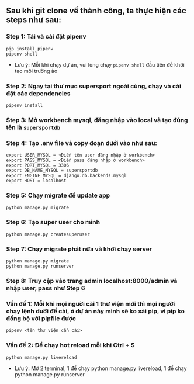 ## Sau khi git clone về thành công, ta thực hiện các steps như sau:

### Step 1: Tải và cài đặt pipenv

```shell
pip install pipenv
pipenv shell
```

- Lưu ý: Mỗi khi chạy dự án, vui lòng chạy `pipenv shell` đầu tiên để khởi tạo môi trường ảo

### Step 2: Ngay tại thư mục supersport ngoài cùng, chạy và cài đặt các dependencies

```shell
pipenv install
```

### Step 3: Mở workbench mysql, đăng nhập vào local và tạo đúng tên là `supersportdb`

### Step 4: Tạo .env file và copy đoạn dưới vào như sau:

```shell
export USER_MYSQL = <Điền tên user đăng nhập ở workbench>
export PASS_MYSQL = <Điền pass đăng nhập ở workbench>
export PORT_MYSQL = 3306
export DB_NAME_MYSQL = supersportdb
export ENGINE_MYSQL = django.db.backends.mysql
export HOST = localhost
```

### Step 5: Chạy migrate để update app

```shell
python manage.py migrate
```

### Step 6: Tạo super user cho mình

```shell
python manage.py createsuperuser
```

### Step 7: Chạy migrate phát nữa và khởi chạy server

```shell
python manage.py migrate
python manage.py runserver
```

### Step 8: Truy cập vào trang admin localhost:8000/admin và nhập user, pass như Step 6

### Vấn đề 1: Mỗi khi mọi người cài 1 thư viện mới thì mọi người chạy lệnh dưới để cài, ở dự án này mình sẽ ko xài pip, vì pip ko đồng bộ với pipfile được

```shell
pipenv <tên thư viện cần cài>
```

### Vấn đề 2: Để chạy hot reload mỗi khi Ctrl + S

```shell
python manage.py livereload
```

- Lưu ý: Mở 2 terminal, 1 để chạy python manage.py livereload, 1 để chạy python manage.py runserver
